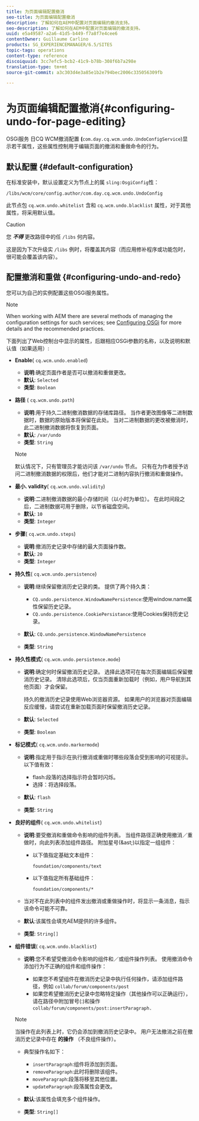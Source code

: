 ```yaml
---
title: 为页面编辑配置撤消
seo-title: 为页面编辑配置撤消
description: 了解如何在AEM中配置对页面编辑的撤消支持。
seo-description: 了解如何在AEM中配置对页面编辑的撤消支持。
uuid: e5a49587-a2a6-41d5-b449-f7a8f7e4cee6
contentOwner: Guillaume Carlino
products: SG_EXPERIENCEMANAGER/6.5/SITES
topic-tags: operations
content-type: reference
discoiquuid: 3cc7efc5-bcb2-41c9-b78b-308f6b7a298e
translation-type: tm+mt
source-git-commit: a3c303d4e3a85e1b2e794bec2006c335056309fb

---
```



# 为页面编辑配置撤消{#configuring-undo-for-page-editing}

OSGi服务 [](/help/sites-deploying/configuring-osgi.md) 日CQ WCM撤消配置 **(**`com.day.cq.wcm.undo.UndoConfigService`)显示若干属性，这些属性控制用于编辑页面的撤消和重做命令的行为。

## 默认配置 {#default-configuration}

在标准安装中，默认设置定义为节点上的属 `sling:OsgiConfig`性：

`/libs/wcm/core/config.author/com.day.cq.wcm.undo.UndoConfig`

此节点包 `cq.wcm.undo.whitelist` 含和 `cq.wcm.undo.blacklist` 属性，对于其他属性，将采用默认值。

>[!CAUTION]
>
>您 ***不得*** 更改路径中的任 `/libs` 何内容。
>
>这是因为下次升级实 `/libs` 例时，将覆盖其内容（而应用修补程序或功能包时，很可能会覆盖该内容）。

## 配置撤消和重做 {#configuring-undo-and-redo}

您可以为自己的实例配置这些OSGi服务属性。

>[!NOTE]
>
>When working with AEM there are several methods of managing the configuration settings for such services; see [Configuring OSGi](/help/sites-deploying/configuring-osgi.md) for more details and the recommended practices.

下面列出了Web控制台中显示的属性，后跟相应OSGi参数的名称，以及说明和默认值（如果适用）:

* **Enable**( `cq.wcm.undo.enabled`)

   * **说明**:确定页面作者是否可以撤消和重做更改。
   * **默认**: `Selected`
   * **类型**: `Boolean`

* **路径**
( `cq.wcm.undo.path`)

   * **说明**:用于持久二进制撤消数据的存储库路径。 当作者更改图像等二进制数据时，数据的原始版本将保留在此处。 当对二进制数据的更改被撤消时，此二进制撤消数据将恢复到页面。
   * **默认**: `/var/undo`
   * **类型**: `String`
   >[!NOTE]
   >
   >默认情况下，只有管理员才能访问该 `/var/undo` 节点。 只有在为作者授予访问二进制撤消数据的权限后，他们才能对二进制内容执行撤消和重做操作。

* **最小. validity**( `cq.wcm.undo.validity`)

   * **说明**:二进制撤消数据的最小存储时间（以小时为单位）。 在此时间段之后，二进制数据可用于删除，以节省磁盘空间。
   * **默认**: `10`
   * **类型**: `Integer`

* **步骤**( `cq.wcm.undo.steps`)

   * **说明**:撤消历史记录中存储的最大页面操作数。
   * **默认**: `20`
   * **类型**: `Integer`

* **持久性**( `cq.wcm.undo.persistence`)

   * **说明**:继续保留撤消历史记录的类。 提供了两个持久类：

      * `CQ.undo.persistence.WindowNamePersistence`:使用window.name属性保留历史记录。
      * `CQ.undo.persistence.CookiePersistance`:使用Cookies保持历史记录。
   * **默认**: `CQ.undo.persistence.WindowNamePersistence`
   * **类型**: `String`


* **持久性模式**( `cq.wcm.undo.persistence.mode`)

   * **说明**:确定何时保留撤消历史记录。 选择此选项可在每次页面编辑后保留撤消历史记录。 清除此选项后，仅当页面重新加载时（例如，用户导航到其他页面）才会保留。

      持久的撤消历史记录使用Web浏览器资源。 如果用户的浏览器对页面编辑反应缓慢，请尝试在重新加载页面时保留撤消历史记录。

   * **默认**: `Selected`
   * **类型**: `Boolean`

* **标记模式**( `cq.wcm.undo.markermode`)

   * **说明**:指定用于指示在执行撤消或重做时哪些段落会受到影响的可视提示。 以下值有效：

      * flash:段落的选择指示符会暂时闪烁。
      * 选择：将选择段落。
   * **默认**: `flash`
   * **类型**: `String`


* **良好的组件**( `cq.wcm.undo.whitelist`)

   * **说明**:要受撤消和重做命令影响的组件列表。 当组件路径正确使用撤消／重做时，向此列表添加组件路径。 附加星号(&amp;ast;)以指定一组组件：

      * 以下值指定基础文本组件：

         `foundation/components/text`

      * 以下值指定所有基础组件：

         `foundation/components/*`
   * 当对不在此列表中的组件发出撤消或重做操作时，将显示一条消息，指示该命令可能不可靠。

   * **默认**:该属性会填充AEM提供的许多组件。
   * **类型**: `String[]`


* **组件错误**( `cq.wcm.undo.blacklist`)

   * **说明**:您不希望受撤消命令影响的组件和／或组件操作列表。 使用撤消命令添加行为不正确的组件和组件操作：

      * 如果您不希望组件在撤消历史记录中执行任何操作，请添加组件路径，例如 `collab/forum/components/post`
      * 如果您希望撤消历史记录中忽略特定操作（其他操作可以正确运行），请在路径中附加冒号(:)和操作 `collab/forum/components/post:insertParagraph.`
   >[!NOTE]
   >
   >当操作在此列表上时，它仍会添加到撤消历史记录中。 用户无法撤消之前在撤消历史记录中存在 **的操作** （不良组件操作）。

   * 典型操作名如下：

      * `insertParagraph`:组件将添加到页面。
      * `removeParagraph`:此时将删除该组件。
      * `moveParagraph`:段落将移至其他位置。
      * `updateParagraph`:段落属性会更改。
   * **默认**:该属性会填充多个组件操作。
   * **类型**: `String[]`




